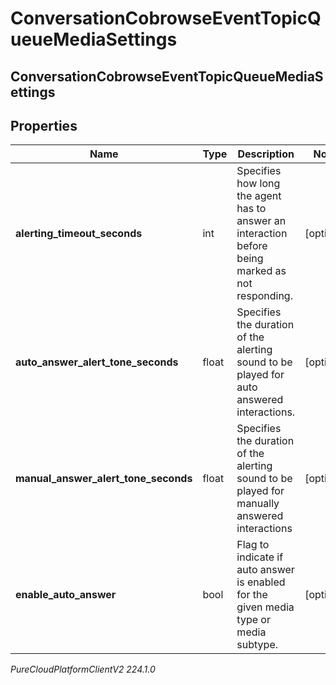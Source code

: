# ConversationCobrowseEventTopicQueueMediaSettings

## ConversationCobrowseEventTopicQueueMediaSettings

## Properties

|Name | Type | Description | Notes|
|------------ | ------------- | ------------- | -------------|
| **alerting_timeout_seconds** | int | Specifies how long the agent has to answer an interaction before being marked as not responding. | [optional] |
| **auto_answer_alert_tone_seconds** | float | Specifies the duration of the alerting sound to be played for auto answered interactions. | [optional] |
| **manual_answer_alert_tone_seconds** | float | Specifies the duration of the alerting sound to be played for manually answered interactions | [optional] |
| **enable_auto_answer** | bool | Flag to indicate if auto answer is enabled for the given media type or media subtype. | [optional] |



_PureCloudPlatformClientV2 224.1.0_
